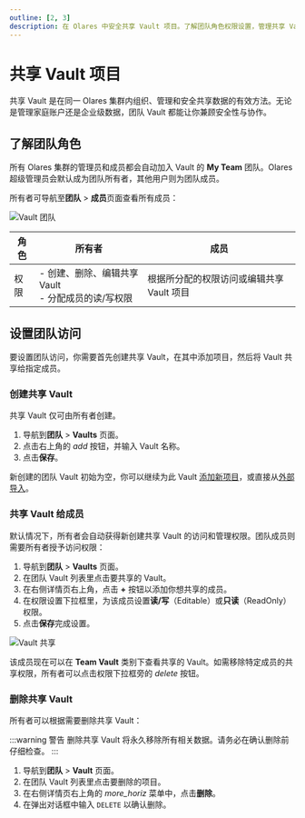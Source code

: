 ```yaml
---
outline: [2, 3]
description: 在 Olares 中安全共享 Vault 项目。了解团队角色权限设置，管理共享 Vault 访问权限，实现团队成员间的安全协作。
---
```


# 共享 Vault 项目

共享 Vault 是在同一 Olares 集群内组织、管理和安全共享数据的有效方法。无论是管理家庭账户还是企业级数据，团队 Vault 都能让你兼顾安全性与协作。

## 了解团队角色

所有 Olares 集群的管理员和成员都会自动加入 Vault 的 **My Team** 团队。Olares 超级管理员会默认成为团队所有者，其他用户则为团队成员。

所有者可导航至**团队** > **成员**页面查看所有成员：

![Vault 团队](/images/zh/manual/olares/vault-team.png#bordered)

| 角色     | 所有者                                 | 成员       |
|----------|-------------------------------------|------------|
| 权限     | - 创建、删除、编辑共享 Vault<br/>- 分配成员的读/写权限 | 根据所分配的权限访问或编辑共享 Vault 项目 |

## 设置团队访问

要设置团队访问，你需要首先创建共享 Vault，在其中添加项目，然后将 Vault 共享给指定成员。

### 创建共享 Vault

共享 Vault 仅可由所有者创建。

1.  导航到**团队** > **Vaults** 页面。
2.  点击右上角的 <i class="material-symbols-outlined">add</i> 按钮，并输入 Vault 名称。
3.  点击**保存**。

新创建的团队 Vault 初始为空，你可以继续为此 Vault [添加新项目](vault-items.md#添加)，或直接从[外部导入](vault-items.md#导入)。

### 共享 Vault 给成员

默认情况下，所有者会自动获得新创建共享 Vault 的访问和管理权限。团队成员则需要所有者授予访问权限：

1.  导航到**团队** > **Vaults** 页面。
2.  在团队 Vault 列表里点击要共享的 Vault。
3.  在右侧详情页右上角，点击 **+** 按钮以添加你想共享的成员。
4.  在权限设置下拉框里，为该成员设置**读/写**（Editable）或**只读**（ReadOnly）权限。
5.  点击**保存**完成设置。

![Vault 共享](/images/zh/manual/olares/vault-share.png#bordered)

该成员现在可以在 **Team Vault** 类别下查看共享的 Vault。如需移除特定成员的共享权限，所有者可以点击权限下拉框旁的 <i class="material-symbols-outlined">delete</i> 按钮。

### 删除共享 Vault

所有者可以根据需要删除共享 Vault：

:::warning 警告
删除共享 Vault 将永久移除所有相关数据。请务必在确认删除前仔细检查。
:::

1.  导航到**团队** > **Vault** 页面。
2.  在团队 Vault 列表里点击要删除的项目。
3.  在右侧详情页右上角的 <i class="material-symbols-outlined">more_horiz</i> 菜单中，点击**删除**。
4.  在弹出对话框中输入 `DELETE` 以确认删除。